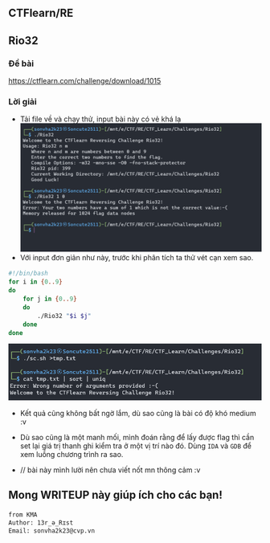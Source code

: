 ## CTFlearn/RE

## Rio32

### Đề bài

https://ctflearn.com/challenge/download/1015

### Lời giải

- Tải file về và chạy thử, input bài này có vẻ khá lạ
  ![Alt text](IMG/Rio32/image.png)
- Với input đơn giản như này, trước khi phân tích ta thử vét cạn xem sao.

```bash script
#!/bin/bash
for i in {0..9}
do
    for j in {0..9}
    do
        ./Rio32 "$i $j"
    done
done
```

![Alt text](IMG/Rio32/image-1.png)

- Kết quả cũng không bất ngờ lắm, dù sao cũng là bài có độ khó medium :v
- Dù sao cũng là một manh mối, mình đoán rằng để lấy được flag thì cần set lại giá trị thanh ghi kiểm tra ở một vị trí nào đó. Dùng `IDA` và `GDB` để xem luồng chương trình ra sao.

- // bài này mình lười nên chưa viết nốt mn thông cảm :v

## Mong WRITEUP này giúp ích cho các bạn!

```
from KMA
Author: 13r_ə_Rɪst
Email: sonvha2k23@cvp.vn
```
